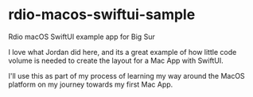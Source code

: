 # rdio-macos-swiftui-sample
Rdio macOS SwiftUI example app for Big Sur

I love what Jordan did here, and its a great example of how little code volume is needed to create the layout for a Mac App with SwiftUI. 

I'll use this as part of my process of learning my way around the MacOS platform on my journey towards my first Mac App. 
